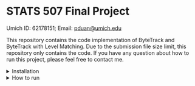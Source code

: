 # STATS 507 Final Project

Umich ID: 62178151; Email: pduan@umich.edu

This repository contains the code implementation of ByteTrack and ByteTrack with Level Matching. Due to the submission file size limit, this repository only contains the code. If you have any question about how to run this project, please feel free to contact me.

<details>
<summary>Installation</summary>

(1) **PyTorch with CUDA should be installed in your machine**

For Windows user and CUDA 11.X,

```shell
pip3 install torch torchvision torchaudio --index-url https://download.pytorch.org/whl/cu118
```

(2) **Install other requirements**

```shell
pip3 install -r requirements.txt
```

(3) **Install pycocotools**
* For Ubuntu use:
```shell
pip3 install cython; pip3 install 'git+https://github.com/cocodataset/cocoapi.git#subdirectory=PythonAPI'
```
* For Windows use:
```shell
pip3 install cython
pip3 install "git+https://github.com/philferriere/cocoapi.git#egg=pycocotools&subdirectory=PythonAPI"
```


(4) **Install YOLOX**

Clone YOLOX github repository and run setup
```shell
git clone https://github.com/Megvii-BaseDetection/YOLOX.git
cd YOLOX
python setup.py develop
cd ..
```


(5) **Install FastReID**

Clone FastReID github repository
```shell
git clone https://github.com/JDAI-CV/fast-reid.git
cd fast-reid
```

Install requirements
```shell
pip install -r docs/requirements.txt
```

Create a setup.py file with content:
```python
from setuptools import setup, find_packages

setup(name='fastreid', version='1.3', packages=find_packages(exclude=("tests", "demo", "tools")))
```

Run setup
```shell
pip install -e .
```

</details>

<details>
<summary>How to run</summary>

```shell
python ui_main.py
```
</details>
  
